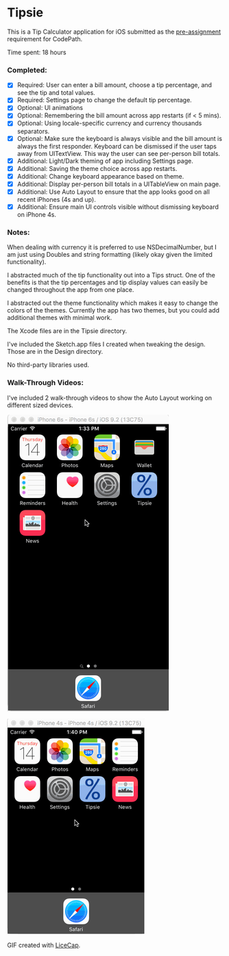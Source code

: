 # Tipsie

This is a Tip Calculator application for iOS submitted as the [pre-assignment](http://courses.codepath.com/snippets/intro_to_ios/thanks_for_applying#heading-prework) requirement for CodePath.

Time spent: 18 hours

### Completed:

* [x] Required: User can enter a bill amount, choose a tip percentage, and see the tip and total values.
* [x] Required: Settings page to change the default tip percentage.
* [x] Optional: UI animations
* [x] Optional: Remembering the bill amount across app restarts (if < 5 mins).
* [x] Optional: Using locale-specific currency and currency thousands separators.
* [x] Optional: Make sure the keyboard is always visible and the bill amount is always the first responder. Keyboard can be dismissed if the user taps away from UITextView. This way the user can see per-person bill totals.
* [x] Additional: Light/Dark theming of app including Settings page.
* [x] Additional: Saving the theme choice across app restarts.
* [x] Additional: Change keyboard appearance based on theme.
* [x] Additional: Display per-person bill totals in a UITableView on main page.
* [x] Additional: Use Auto Layout to ensure that the app looks good on all recent iPhones (4s and up).
* [x] Additional: Ensure main UI controls visible without dismissing keyboard on iPhone 4s.

### Notes:

When dealing with currency it is preferred to use NSDecimalNumber, but I am just using Doubles and string formatting (likely okay given the limited functionality).

I abstracted much of the tip functionality out into a Tips struct. One of the benefits is that the tip percentages and tip display values can easily be changed throughout the app from one place.

I abstracted out the theme functionality which makes it easy to change the colors of the themes. Currently the app has two themes, but you could add additional themes with minimal work.

The Xcode files are in the Tipsie directory.

I've included the Sketch.app files I created when tweaking the design. Those are in the Design directory.

No third-party libraries used.

### Walk-Through Videos:

I've included 2 walk-through videos to show the Auto Layout working on different sized devices.

![Walk-through Video on iPhone 6s Simulator](tipsie_walkthrough_6s.gif)

![Walk-through Video on iPhone 4s Simulator](tipsie_walkthrough_4s.gif)

GIF created with [LiceCap](http://www.cockos.com/licecap/).
